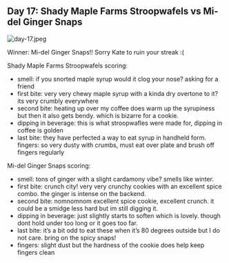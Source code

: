 ## Day 17: Shady Maple Farms Stroopwafels vs Mi-del Ginger Snaps

![day-17.jpeg]({{site.baseurl}}/media/day-17.jpeg)

Winner: Mi-del Ginger Snaps!! Sorry Kate to ruin your streak :(

Shady Maple Farms Stroopwafels scoring:
- smell: if you snorted maple syrup would it clog your nose? asking for a friend
- first bite:  very very chewy maple syrup with a kinda dry overtone to it? its very crumbly everywhere
- second bite: heating up over my coffee does warm up the syrupiness but then it also gets bendy. which is bizarre for a cookie.
- dipping in beverage: this is what stroopwafles were made for, dipping in coffee is golden
- last bite: they have perfected a way to eat syrup in handheld form.
fingers: so very dusty with crumbs, must eat over plate and brush off fingers regularly

Mi-del Ginger Snaps scoring:
- smell: tons of ginger with a slight cardamony vibe? smells like winter.
- first bite:  crunch city! very very crunchy cookies with an excellent spice combo. the ginger is intense on the backend.
- second bite: nomnomnom excellent spice cookie, excellent crunch. it could be a smidge less hard but im still digging it.
- dipping in beverage: just slightly starts to soften which is lovely. though dont hold under too long or it goes too far.
- last bite: it’s a bit odd to eat these when it’s 80 degrees outside but I do not care. bring on the spicy snaps!
- fingers: slight dust but the hardness of the cookie does help keep fingers clean
